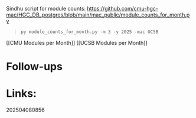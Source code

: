 

 Sindhu script for module counts: https://github.com/cmu-hgc-mac/HGC_DB_postgres/blob/main/mac_public/module_counts_for_month.py
 > `py module_counts_for_month.py -m 3 -y 2025 -mac UCSB`


 [[CMU Modules per Month]]
 [[UCSB Modules per Month]]



# Follow-ups


# Links: 



202504080856
